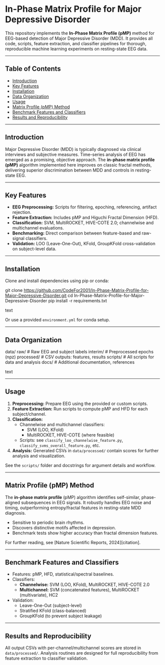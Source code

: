 
# In-Phase Matrix Profile for Major Depressive Disorder

This repository implements the **In-Phase Matrix Profile (pMP)** method for EEG-based detection of Major Depressive Disorder (MDD). It provides all code, scripts, feature extraction, and classifier pipelines for thorough, reproducible machine learning experiments on resting-state EEG data.

---

## Table of Contents
- [Introduction](#introduction)
- [Key Features](#key-features)
- [Installation](#installation)
- [Data Organization](#data-organization)
- [Usage](#usage)
- [Matrix Profile (pMP) Method](#matrix-profile-pmp-method)
- [Benchmark Features and Classifiers](#benchmark-features-and-classifiers)
- [Results and Reproducibility](#results-and-reproducibility)

---

## Introduction

Major Depressive Disorder (MDD) is typically diagnosed via clinical interviews and subjective measures. Time-series analysis of EEG has emerged as a promising, objective approach. The **in-phase matrix profile (pMP)** algorithm implemented here improves on classic fractal methods, delivering superior discrimination between MDD and controls in resting-state EEG.

---

## Key Features

- **EEG Preprocessing:** Scripts for filtering, epoching, referencing, artifact rejection.
- **Feature Extraction:** Includes pMP and Higuchi Fractal Dimension (HFD).
- **Classification:** SVM, MultiROCKET, HIVE-COTE 2.0; channelwise and multichannel evaluations.
- **Benchmarking:** Direct comparison between feature-based and raw-signal classifiers.
- **Validation:** LOO (Leave-One-Out), KFold, GroupKFold cross-validation on subject-level data.

---

## Installation

Clone and install dependencies using pip or conda:

git clone https://github.com/CodeFor2001/In-Phase-Matrix-Profile-for-Major-Depressive-Disorder.git
cd In-Phase-Matrix-Profile-for-Major-Depressive-Disorder
pip install -r requirements.txt

text

Or use a provided `environment.yml` for conda setup.

---

## Data Organization

data/
raw/ # Raw EEG and subject labels
interim/ # Preprocessed epochs (npz)
processed/ # CSV outputs: features, results
scripts/ # All scripts for data and analysis
docs/ # Additional documentation, references

text

---

## Usage

1. **Preprocessing:** Prepare EEG using the provided or custom scripts.
2. **Feature Extraction:** Run scripts to compute pMP and HFD for each subject/channel.
3. **Classification:**
   - Channelwise and multichannel classifiers:
     - SVM (LOO, KFold)
     - MultiROCKET, HIVE-COTE (where feasible)
   - Scripts: see `classify_loo_channelwise_feature.py`, `classify_svms_overall_feature.py`, etc.
4. **Analysis:** Generated CSVs in `data/processed/` contain scores for further analysis and visualization.

See the `scripts/` folder and docstrings for argument details and workflow.

---

## Matrix Profile (pMP) Method

The **in-phase matrix profile** (pMP) algorithm identifies self-similar, phase-aligned subsequences in EEG signals. It robustly handles EEG noise and timing, outperforming entropy/fractal features in resting-state MDD diagnosis.

- Sensitive to periodic brain rhythms.
- Discovers distinctive motifs affected in depression.
- Benchmark tests show higher accuracy than fractal dimension features.

For further reading, see [Nature Scientific Reports, 2024][citation].

---

## Benchmark Features and Classifiers

- Features: pMP, HFD, statistical/spectral baselines.
- Classifiers:
  - **Channelwise:** SVM (LOO, KFold), MultiROCKET, HIVE-COTE 2.0
  - **Multichannel:** SVM (concatenated features), MultiROCKET (multivariate), HC2
- Validation:
  - Leave-One-Out (subject-level)
  - Stratified KFold (class-balanced)
  - GroupKFold (to prevent subject leakage)

---

## Results and Reproducibility

All output CSVs with per-channel/multichannel scores are stored in `data/processed/`. Analysis routines are designed for full reproducibility from feature extraction to classifier validation.
